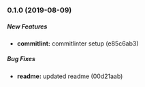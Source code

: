 ### 0.1.0 (2019-08-09)

##### New Features

* **commitlint:**  commitlinter setup (e85c6ab3)

##### Bug Fixes

* **readme:**  updated readme (00d21aab)

